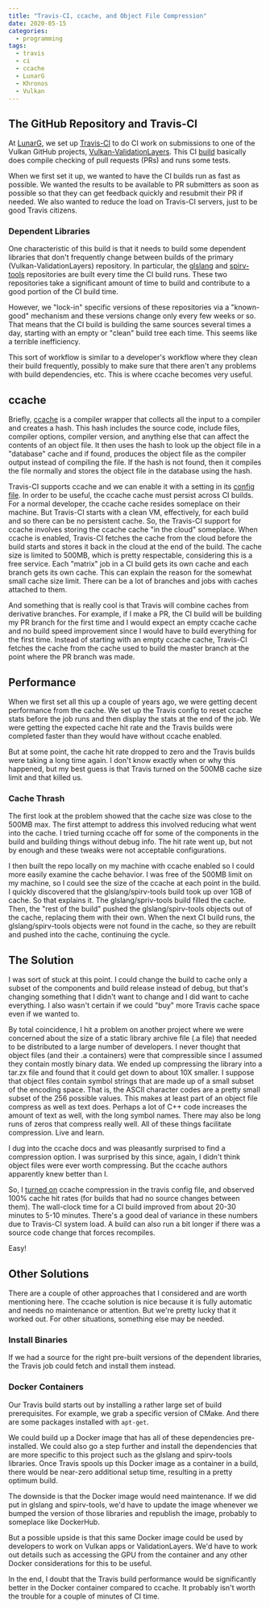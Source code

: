 ```yaml
---
title: "Travis-CI, ccache, and Object File Compression"
date: 2020-05-15
categories:
  - programming
tags:
  - travis
  - ci
  - ccache
  - LunarG
  - Khronos
  - Vulkan
---
```


## The GitHub Repository and Travis-CI
At [LunarG](https://www.lunarg.com), we set up [Travis-CI](https://travis-ci.org) to do CI work on submissions to one of the Vulkan GitHub projects, [Vulkan-ValidationLayers](https://github.com/KhronosGroup/Vulkan-ValidationLayers).
This CI [build](https://travis-ci.org/github/KhronosGroup/Vulkan-ValidationLayers) basically does compile checking of pull requests (PRs) and runs some tests.

When we first set it up, we wanted to have the CI builds run as fast as possible.
We wanted the results to be available to PR submitters as soon as possible so that they can get feedback quickly and resubmit their PR if needed.
We also wanted to reduce the load on Travis-CI servers, just to be good Travis citizens.

### Dependent Libraries
One characteristic of this build is that it needs to build some dependent libraries that don't frequently change between builds of the primary (Vulkan-ValidationLayers) repository.
In particular, the [glslang](https://github.com/KhronosGroup/glslang) and [spirv-tools](https://github.com/KhronosGroup/SPIRV-Tools) repositories are built every time the CI build runs.
These two repositories take a significant amount of time to build and contribute to a good portion of the CI build time.

However, we "lock-in" specific versions of these repositories via a "known-good" mechanism and these versions change only every few weeks or so.
That means that the CI build is building the same sources several times a day, starting with an empty or "clean" build tree each time.
This seems like a terrible inefficiency.

This sort of workflow is similar to a developer's workflow where they clean their build frequently, possibly to make sure that there aren't any problems with build dependencies, etc.
This is where ccache becomes very useful.

## ccache
Briefly, [ccache](https://ccache.dev) is a compiler wrapper that collects all the input to a compiler and creates a hash.
This hash includes the source code, include files, compiler options, compiler version, and anything else that can affect the contents of an object file.
It then uses the hash to look up the object file in a "database" cache and if found, produces the object file as the compiler output instead of compiling the file.
If the hash is not found, then it compiles the file normally and stores the object file in the database using the hash.

Travis-CI supports ccache and we can enable it with a setting in its [config file](https://github.com/KhronosGroup/Vulkan-ValidationLayers/blob/master/.travis.yml).
In order to be useful, the ccache cache must persist across CI builds.
For a normal developer, the ccache cache resides someplace on their machine.
But Travis-CI starts with a clean VM, effectively, for each build and so there can be no persistent cache.
So, the Travis-CI support for ccache involves storing the ccache cache "in the cloud" someplace.
When ccache is enabled, Travis-CI fetches the cache from the cloud before the build starts and stores it back in the cloud at the end of the build.
The cache size is limited to 500MB, which is pretty respectable, considering this is a free service.
Each "matrix" job in a CI build gets its own cache and each branch gets its own cache.
This can explain the reason for the somewhat small cache size limit.
There can be a lot of branches and jobs with caches attached to them.

And something that is really cool is that Travis will combine caches from derivative branches.
For example, if I make a PR, the CI build will be building my PR branch for the first time and I would expect an empty ccache cache and no build speed improvement since I would have to build everything for the first time.
Instead of starting with an empty ccache cache, Travis-CI fetches the cache from the cache used to build the master branch at the point where the PR branch was made.

## Performance
When we first set all this up a couple of years ago, we were getting decent performance from the cache.
We set up the Travis config to reset ccache stats before the job runs and then display the stats at the end of the job.
We were getting the expected cache hit rate and the Travis builds were completed faster than they would have without ccache enabled.

But at some point, the cache hit rate dropped to zero and the Travis builds were taking a long time again.
I don't know exactly when or why this happened, but my best guess is that Travis turned on the 500MB cache size limit and that killed us.

### Cache Thrash
The first look at the problem showed that the cache size was close to the 500MB max.
The first attempt to address this involved reducing what went into the cache.
I tried turning ccache off for some of the components in the build and building things without debug info.
The hit rate went up, but not by enough and these tweaks were not acceptable configurations.

I then built the repo locally on my machine with ccache enabled so I could more easily examine the cache behavior.
I was free of the 500MB limit on my machine, so I could see the size of the ccache at each point in the build.
I quickly discovered that the glslang/spirv-tools build took up over 1GB of cache.
So that explains it.
The glslang/spriv-tools build filled the cache.
Then, the "rest of the build" pushed the glslang/spirv-tools objects out of the cache, replacing them with their own.
When the next CI build runs, the glslang/spirv-tools objects were not found in the cache, so they are rebuilt and pushed into the cache, continuing the cycle.

## The Solution
I was sort of stuck at this point.
I could change the build to cache only a subset of the components and build release instead of debug, but that's changing something that I didn't want to change and I did want to cache everything.
I also wasn't certain if we could "buy" more Travis cache space even if we wanted to.

By total coincidence, I hit a problem on another project where we were concerned about the size of a static library archive file (.a file) that needed to be distributed to a large number of developers.
I never thought that object files (and their .a containers) were that compressible since I assumed they contain mostly binary data.
We ended up compressing the library into a tar.zx file and found that it could get down to about 10X smaller.
I suppose that object files contain symbol strings that are made up of a small subset of the encoding space.
That is, the ASCII character codes are a pretty small subset of the 256 possible values.
This makes at least part of an object file compress as well as text does.
Perhaps a lot of C++ code increases the amount of text as well, with the long symbol names.
There may also be long runs of zeros that compress really well.
All of these things facilitate compression.
Live and learn.

I dug into the ccache docs and was pleasantly surprised to find a compression option.
I was surprised by this since, again, I didn't think object files were ever worth compressing.
But the ccache authors apparently knew better than I.

So, I [turned on](https://github.com/KhronosGroup/Vulkan-ValidationLayers/commit/54169afb2789a095b66240df1b3006f1a2d3ac62) ccache compression in the travis config file, and observed 100% cache hit rates (for builds that had no source changes between them).
The wall-clock time for a CI build improved from about 20-30 minutes to 5-10 minutes.
There's a good deal of variance in these numbers due to Travis-CI system load.
A build can also run a bit longer if there was a source code change that forces recompiles.

Easy!

## Other Solutions
There are a couple of other approaches that I considered and are worth mentioning here.
The ccache solution is nice because it is fully automatic and needs no maintenance or attention.
But we're pretty lucky that it worked out.
For other situations, something else may be needed.

### Install Binaries
If we had a source for the right pre-built versions of the dependent libraries, the Travis job could fetch and install them instead.

### Docker Containers
Our Travis build starts out by installing a rather large set of build prerequisites.
For example, we grab a specific version of CMake.
And there are some packages installed with `apt-get`.

We could build up a Docker image that has all of these dependencies pre-installed.
We could also go a step further and install the dependencies that are more specific to this project such as the glslang and spirv-tools libraries.
Once Travis spools up this Docker image as a container in a build, there would be near-zero additional setup time, resulting in a pretty optimum build.

The downside is that the Docker image would need maintenance.
If we did put in glslang and spirv-tools, we'd have to update the image whenever we bumped the version of those libraries and republish the image, probably to someplace like DockerHub.

But a possible upside is that this same Docker image could be used by developers to work on Vulkan apps or ValidationLayers.
We'd have to work out details such as accessing the GPU from the container and any other Docker considerations for this to be useful.

In the end, I doubt that the Travis build performance would be significantly better in the Docker container compared to ccache.
It probably isn't worth the trouble for a couple of minutes of CI time.